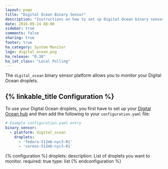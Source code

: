 ```yaml
---
layout: page
title: "Digital Ocean Binary Sensor"
description: "Instructions on how to set up Digital Ocean binary sensors within Home Assistant."
date: 2016-09-24 08:00
sidebar: true
comments: false
sharing: true
footer: true
ha_category: System Monitor
logo: digital_ocean.png
ha_release: "0.30"
ha_iot_class: "Local Polling"
---
```


The `digital_ocean` binary sensor platform allows you to monitor your Digital Ocean droplets.

## {% linkable_title Configuration %}

To use your Digital Ocean droplets, you first have to set up your [Digital Ocean hub](/components/digital_ocean/) and then add the following to your `configuration.yaml` file:

```yaml
# Example configuration.yaml entry
binary_sensor:
  - platform: digital_ocean
    droplets:
      - 'fedora-512mb-nyc3-01'
      - 'coreos-512mb-nyc3-01'
```

{% configuration %}
droplets:
  description: List of droplets you want to monitor.
  required: true
  type: list
{% endconfiguration %}
